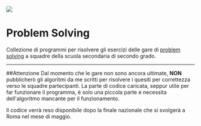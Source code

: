 <img src="http://www.olimpiadiproblemsolving.com/site/images/logo.jpg">

# Problem Solving
Collezione di programmi per risolvere gli esercizi delle gare di [problem solving](http://www.olimpiadiproblemsolving.com/) a squadre della scuola secondaria di secondo grado.

---

##Attenzione
Dal momento che le gare non sono ancora ultimate, **NON** pubblicherò gli algoritmi da me scritti per risolvere i quesiti per correttezza verso le squadre partecipanti.
La parte di codice caricata, seppur utile per far funzionare il programma, è solo una piccola parte e necessita dell'algoritmo mancante per il funzionamento.

Il codice verrà reso disponibile dopo la finale nazionale che si svolgerà a Roma nel mese di maggio.
